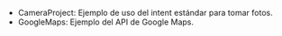 - CameraProject: Ejemplo de uso del intent estándar para tomar fotos.
- GoogleMaps: Ejemplo del API de Google Maps.
